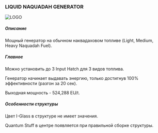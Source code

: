 ### LIQUID NAQUADAH GENERATOR

![LOGO](https://cdn.discordapp.com/attachments/916393114166525974/939742068505477201/NQ_LIQUID.png)

##### Описание

Мощный генератор на обычном наквадаховом топливе (Light, Medium, Heavy Naquadah Fuel).

##### Главное

Можно установить до 3 Input Hatch для 3 видов топлива.

Генератор начинает выдавать энергию, только достигнув 100% эффективности (разгон за 20 сек).

Выходная мощность - 524,288 EU/t.

##### Особенности структуры

Цвет I-Glass в структуре не имеет значения.

Quantum Stuff в центре появляется при правильной сборке структуры.
